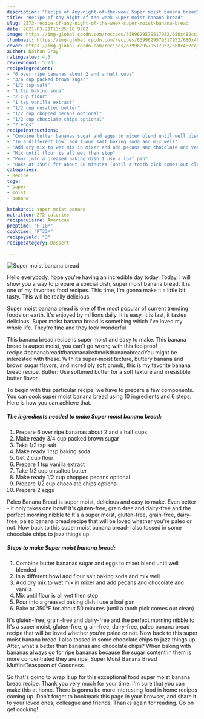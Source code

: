 ```yaml
---
description: "Recipe of Any-night-of-the-week Super moist banana bread"
title: "Recipe of Any-night-of-the-week Super moist banana bread"
slug: 2573-recipe-of-any-night-of-the-week-super-moist-banana-bread
date: 2021-03-21T13:25:18.978Z
image: https://img-global.cpcdn.com/recipes/6399629579517952/680x482cq70/super-moist-banana-bread-recipe-main-photo.jpg
thumbnail: https://img-global.cpcdn.com/recipes/6399629579517952/680x482cq70/super-moist-banana-bread-recipe-main-photo.jpg
cover: https://img-global.cpcdn.com/recipes/6399629579517952/680x482cq70/super-moist-banana-bread-recipe-main-photo.jpg
author: Nathan Gray
ratingvalue: 4.5
reviewcount: 5323
recipeingredient:
- "6 over ripe bananas about 2 and a half cups"
- "3/4 cup packed brown sugar"
- "1/2 tsp salt"
- "1 tsp baking soda"
- "2 cup flour"
- "1 tsp vanilla extract"
- "1/2 cup unsalted butter"
- "1/2 cup chopped pecans optional"
- "1/2 cup chocolate chips optional"
- "2 eggs"
recipeinstructions:
- "Combine butter bananas sugar and eggs to mixer blend until well blended"
- "In a different bowl add flour salt baking soda and mix well"
- "Add dry mix to wet mix in mixer and add pecans and chocolate and vanilla"
- "Mix until flour is all wet then stop"
- "Pour into a greased baking dish I use a loaf pan"
- "Bake at 350°F for about 50 minutes (until a tooth pick comes out clean)"
categories:
- Recipe
tags:
- super
- moist
- banana

katakunci: super moist banana 
nutrition: 272 calories
recipecuisine: American
preptime: "PT18M"
cooktime: "PT33M"
recipeyield: "3"
recipecategory: Dessert

---
```



![Super moist banana bread](https://img-global.cpcdn.com/recipes/6399629579517952/680x482cq70/super-moist-banana-bread-recipe-main-photo.jpg)

Hello everybody, hope you're having an incredible day today. Today, I will show you a way to prepare a special dish, super moist banana bread. It is one of my favorites food recipes. This time, I'm gonna make it a little bit tasty. This will be really delicious.

Super moist banana bread is one of the most popular of current trending foods on earth. It's enjoyed by millions daily. It is easy, it is fast, it tastes delicious. Super moist banana bread is something which I've loved my whole life. They're fine and they look wonderful.

This banana bread recipe is super moist and easy to make. This banana bread is aupee moist, you can&#39;t go wrong with this foolproof recipe.#bananabread#bananacake#moistbananabreadYou might be interested with these. With its super-moist texture, buttery banana and brown sugar flavors, and incredibly soft crumb, this is my favorite banana bread recipe. Butter: Use softened butter for a soft texture and irresistible butter flavor.


To begin with this particular recipe, we have to prepare a few components. You can cook super moist banana bread using 10 ingredients and 6 steps. Here is how you can achieve that.

<!--inarticleads1-->

##### The ingredients needed to make Super moist banana bread:

1. Prepare 6 over ripe bananas about 2 and a half cups
1. Make ready 3/4 cup packed brown sugar
1. Take 1/2 tsp salt
1. Make ready 1 tsp baking soda
1. Get 2 cup flour
1. Prepare 1 tsp vanilla extract
1. Take 1/2 cup unsalted butter
1. Make ready 1/2 cup chopped pecans optional
1. Prepare 1/2 cup chocolate chips optional
1. Prepare 2 eggs


Paleo Banana Bread is super moist, delicious and easy to make. Even better - it only takes one bowl! It&#39;s gluten-free, grain-free and dairy-free and the perfect morning nibble to It&#39;s a super moist, gluten-free, grain-free, dairy-free, paleo banana bread recipe that will be loved whether you&#39;re paleo or not. Now back to this super moist banana bread-I also tossed in some chocolate chips to jazz things up. 

<!--inarticleads2-->

##### Steps to make Super moist banana bread:

1. Combine butter bananas sugar and eggs to mixer blend until well blended
1. In a different bowl add flour salt baking soda and mix well
1. Add dry mix to wet mix in mixer and add pecans and chocolate and vanilla
1. Mix until flour is all wet then stop
1. Pour into a greased baking dish I use a loaf pan
1. Bake at 350°F for about 50 minutes (until a tooth pick comes out clean)


It&#39;s gluten-free, grain-free and dairy-free and the perfect morning nibble to It&#39;s a super moist, gluten-free, grain-free, dairy-free, paleo banana bread recipe that will be loved whether you&#39;re paleo or not. Now back to this super moist banana bread-I also tossed in some chocolate chips to jazz things up. After, what&#39;s better than bananas and chocolate chips? When baking with bananas always go for ripe bananas because the sugar content in them is more concentrated they are ripe. Super Moist Banana Bread MuffinsTeaspoon of Goodness. 

So that's going to wrap it up for this exceptional food super moist banana bread recipe. Thank you very much for your time. I'm sure that you can make this at home. There is gonna be more interesting food in home recipes coming up. Don't forget to bookmark this page in your browser, and share it to your loved ones, colleague and friends. Thanks again for reading. Go on get cooking!
